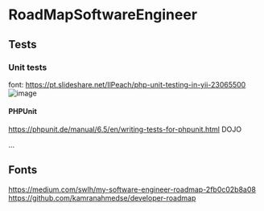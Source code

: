 # <h1>RoadMapSoftwareEngineer</h1>
## <h2>Tests</h2>
### <h3>Unit tests</h3>
font:
https://pt.slideshare.net/IlPeach/php-unit-testing-in-yii-23065500
![image](https://user-images.githubusercontent.com/47063082/117231861-761b6900-adf6-11eb-9306-115fe96d7d7b.png)

#### <h4>PHPUnit</h4>
https://phpunit.de/manual/6.5/en/writing-tests-for-phpunit.html
DOJO


...

## Fonts
https://medium.com/swlh/my-software-engineer-roadmap-2fb0c02b8a08 </br>
https://github.com/kamranahmedse/developer-roadmap
